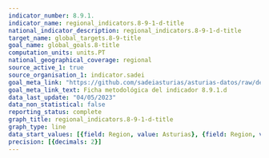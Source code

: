 ```yaml
---
indicator_number: 8.9.1.
indicator_name: regional_indicators.8-9-1-d-title
national_indicator_description: regional_indicators.8-9-1-d-title
target_name: global_targets.8-9-title
goal_name: global_goals.8-title
computation_units: units.PT
national_geographical_coverage: regional
source_active_1: true
source_organisation_1: indicator.sadei
goal_meta_link: "https://github.com/sadeiasturias/asturias-datos/raw/develop/descargas/metodologia/8.9.1.d.pdf"
goal_meta_link_text: Ficha metodológica del indicador 8.9.1.d
data_last_update: "04/05/2023"
data_non_statistical: false
reporting_status: complete
graph_title: regional_indicators.8-9-1-d-title
graph_type: line
data_start_values: [{field: Region, value: Asturias}, {field: Region, value: España}]
precision: [{decimals: 2}]
---
```

